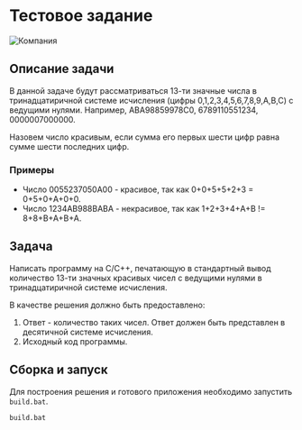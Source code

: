 # Тестовое задание

![Компания](https://hh.ru/employer-logo/5694077.png)

## Описание задачи

В данной задаче будут рассматриваться 13-ти значные числа в тринадцатиричной системе исчисления (цифры 0,1,2,3,4,5,6,7,8,9,A,B,C) с ведущими нулями. Например, ABA98859978C0, 6789110551234, 0000007000000.

Назовем число красивым, если сумма его первых шести цифр равна сумме шести последних цифр.

### Примеры

- Число 0055237050A00 - красивое, так как 0+0+5+5+2+3 = 0+5+0+A+0+0.
- Число 1234AB988BABA - некрасивое, так как 1+2+3+4+A+B != 8+8+B+A+B+A.

## Задача

Написать программу на С/С++, печатающую в стандартный вывод количество 13-ти значных красивых чисел с ведущими нулями в тринадцатиричной системе исчисления.

В качестве решения должно быть предоставлено:
1. Ответ - количество таких чисел. Ответ должен быть представлен в десятичной системе исчисления.
2. Исходный код программы.

## Сборка и запуск

Для построения решения и готового приложения необходимо запустить `build.bat`.

```bat
build.bat
